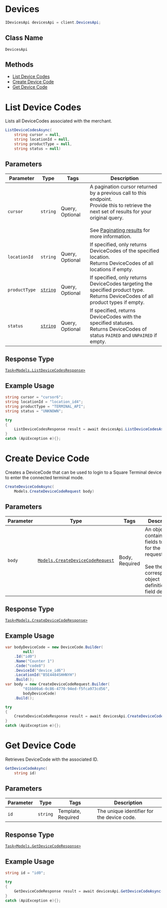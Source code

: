 # Devices

```csharp
IDevicesApi devicesApi = client.DevicesApi;
```

## Class Name

`DevicesApi`

## Methods

* [List Device Codes](/doc/api/devices.md#list-device-codes)
* [Create Device Code](/doc/api/devices.md#create-device-code)
* [Get Device Code](/doc/api/devices.md#get-device-code)


# List Device Codes

Lists all DeviceCodes associated with the merchant.

```csharp
ListDeviceCodesAsync(
    string cursor = null,
    string locationId = null,
    string productType = null,
    string status = null)
```

## Parameters

| Parameter | Type | Tags | Description |
|  --- | --- | --- | --- |
| `cursor` | `string` | Query, Optional | A pagination cursor returned by a previous call to this endpoint.<br>Provide this to retrieve the next set of results for your original query.<br><br>See [Paginating results](https://developer.squareup.com/docs/working-with-apis/pagination) for more information. |
| `locationId` | `string` | Query, Optional | If specified, only returns DeviceCodes of the specified location.<br>Returns DeviceCodes of all locations if empty. |
| `productType` | [`string`](/doc/models/product-type.md) | Query, Optional | If specified, only returns DeviceCodes targeting the specified product type.<br>Returns DeviceCodes of all product types if empty. |
| `status` | [`string`](/doc/models/device-code-status.md) | Query, Optional | If specified, returns DeviceCodes with the specified statuses.<br>Returns DeviceCodes of status `PAIRED` and `UNPAIRED` if empty. |

## Response Type

[`Task<Models.ListDeviceCodesResponse>`](/doc/models/list-device-codes-response.md)

## Example Usage

```csharp
string cursor = "cursor6";
string locationId = "location_id4";
string productType = "TERMINAL_API";
string status = "UNKNOWN";

try
{
    ListDeviceCodesResponse result = await devicesApi.ListDeviceCodesAsync(cursor, locationId, productType, status);
}
catch (ApiException e){};
```


# Create Device Code

Creates a DeviceCode that can be used to login to a Square Terminal device to enter the connected
terminal mode.

```csharp
CreateDeviceCodeAsync(
    Models.CreateDeviceCodeRequest body)
```

## Parameters

| Parameter | Type | Tags | Description |
|  --- | --- | --- | --- |
| `body` | [`Models.CreateDeviceCodeRequest`](/doc/models/create-device-code-request.md) | Body, Required | An object containing the fields to POST for the request.<br><br>See the corresponding object definition for field details. |

## Response Type

[`Task<Models.CreateDeviceCodeResponse>`](/doc/models/create-device-code-response.md)

## Example Usage

```csharp
var bodyDeviceCode = new DeviceCode.Builder(
        null)
    .Id("id0")
    .Name("Counter 1")
    .Code("code8")
    .DeviceId("device_id6")
    .LocationId("B5E4484SHHNYH")
    .Build();
var body = new CreateDeviceCodeRequest.Builder(
        "01bb00a6-0c86-4770-94ed-f5fca973cd56",
        bodyDeviceCode)
    .Build();

try
{
    CreateDeviceCodeResponse result = await devicesApi.CreateDeviceCodeAsync(body);
}
catch (ApiException e){};
```


# Get Device Code

Retrieves DeviceCode with the associated ID.

```csharp
GetDeviceCodeAsync(
    string id)
```

## Parameters

| Parameter | Type | Tags | Description |
|  --- | --- | --- | --- |
| `id` | `string` | Template, Required | The unique identifier for the device code. |

## Response Type

[`Task<Models.GetDeviceCodeResponse>`](/doc/models/get-device-code-response.md)

## Example Usage

```csharp
string id = "id0";

try
{
    GetDeviceCodeResponse result = await devicesApi.GetDeviceCodeAsync(id);
}
catch (ApiException e){};
```

